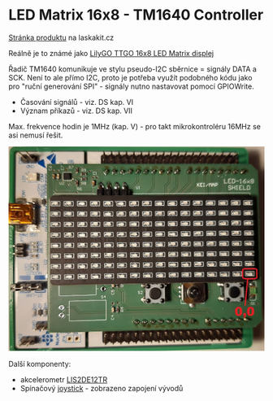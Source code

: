 # LED Matrix 16x8 - TM1640 Controller

[Stránka produktu](https://www.laskakit.cz/lilygo-ttgo-led-matrix-displej/) na laskakit.cz

Reálně je to známé jako [LilyGO TTGO 16x8 LED Matrix displej](http://www.lilygo.cn/prod_view.aspx?TypeId=50033&Id=1176)

Řadič TM1640 komunikuje ve stylu pseudo-I2C sběrnice = signály DATA a SCK. Není to ale přímo I2C, proto je potřeba využít podobného kódu jako pro "ruční generování SPI" - signály nutno nastavovat pomocí GPIOWrite.

* Časování signálů - viz. DS kap. VI
* Význam příkazů - viz. DS kap. VII

Max. frekvence hodin je 1MHz (kap. V) - pro takt mikrokontroléru 16MHz se asi nemusí řešit.

![Pohled na shield s vyznačením 0,0](./LED-16x8%20SHIELD.jpg)

Další komponenty:
* akcelerometr [LIS2DE12TR](https://www.st.com/en/mems-and-sensors/lis2de12.html)
* Spínačový [joystick](https://tech.alpsalpine.com/e/products/detail/SKRHABE010/) - zobrazeno zapojení vývodů
